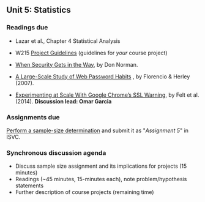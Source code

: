## Unit 5: Statistics

### Readings due

  - Lazar et al., Chapter 4 Statistical Analysis

  - W215 [Project Guidelines](/project/)  (guidelines for *your* course project)

  - [When Security Gets in the Way](https://jnd.org/when_security_gets_in_the_way/), by Don Norman.

  - [A Large-Scale Study of Web Password Habits](https://cormac.herley.org/docs/www2007.pdf) , by Florencio & Herley (2007).

  - [Experimenting at Scale With Google Chrome’s SSL Warning](https://static.googleusercontent.com/media/research.google.com/en//pubs/archive/41927.pdf), by Felt et al. (2014). **Discussion lead: Omar Garcia**



### Assignments due

[Perform a sample-size determination](/assignments/sample-size.md) and submit it as "*Assignment 5*" in ISVC.



### Synchronous discussion agenda

  - Discuss sample size assignment and its implications for projects (15 minutes)
  - Readings (\~45 minutes, 15-minutes each), note problem/hypothesis statements
  - Further description of course projects (remaining time)

